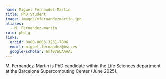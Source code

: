 ```yaml
---
name: Miguel Fernandez-Martin
title: PhD Student
image: images/mfernandezmartin.jpg
aliases:
  - M. Fernandez-martin
role: phd_g
links:
  orcid: 0000-0003-3231-7806
  email: miguel.fernandez@bsc.es
  google-scholar: 6mf07WUAAAAJ
---
```


M. Fernandez-Martin is PhD candidate within the Life Sciences department at the Barcelona Supercomputing Center (June 2025).
